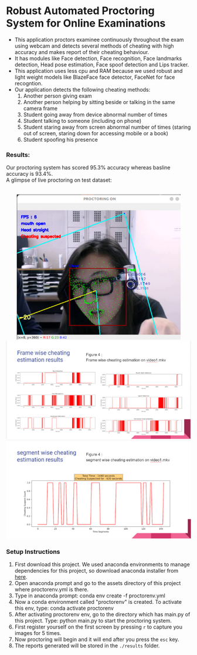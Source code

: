 # Robust Automated Proctoring System for Online Examinations

- This application proctors examinee continuously throughout the exam using webcam and detects several methods of cheating with high accuracy and makes report of their cheating behaviour. 
- It has modules like Face detection, Face recognition, Face landmarks detection, Head pose estimation, Face spoof detection and Lips tracker.
- This application uses less cpu and RAM because we used robust and light weight models like BlazeFace face detector, FaceNet for face recogntion.
- Our application detects the following cheating methods:
  1. Another person giving exam
  2. Another person helping by sitting beside or talking in the same camera frame
  3. Student going away from device abnormal number of times
  4. Student talking to someone (including on phone)
  5. Student staring away from screen abnormal number of times (staring out of screen, staring down for accessing mobile or a book)
  6. Student spoofing his presence

### Results:
Our proctoring system has scored 95.3% accuracy whereas basline accuracy is 93.4%.
<br>A glimpse of live proctoring on test dataset:<br><br>
<p align="center">
  <img src="./assets/live.png" alt="live.jpg">
  <img src="./assets/1.jpg" alt="1.jpg">
  <img src="./assets/2.jpg" alt="2.jpg">
</p>


### Setup Instructions
1. First download this project. We used anaconda environments to manage dependencies for this project, so download anaconda installer from <a href="https://www.anaconda.com/products/individual#Downloads">here</a>.</li>
2. Open anaconda prompt and go to the assets directory of this project where proctorenv.yml is there.
3. Type in anaconda prompt: conda env create -f proctorenv.yml
4. Now a conda environment called "proctorenv" is created. To activate this env, type: conda activate proctorenv
5. After activating proctorenv env, go to the directory which has main.py of this project. Type: python main.py to start the proctoring system.
6. First register yourself on the first screen by pressing `r` to capture you images for 5 times.
7. Now proctoring will begin and it will end after you press the `esc` key.
8. The reports generated will be stored in the `./results` folder.
